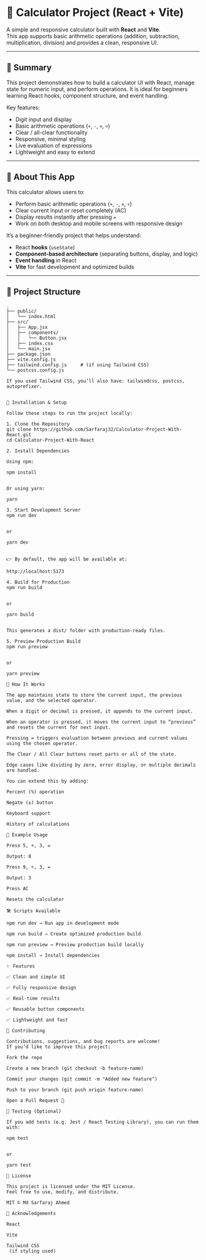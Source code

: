 # 📱 Calculator Project (React + Vite)

A simple and responsive calculator built with **React** and **Vite**.  
This app supports basic arithmetic operations (addition, subtraction, multiplication, division) and provides a clean, responsive UI.

---

## 📝 Summary

This project demonstrates how to build a calculator UI with React, manage state for numeric input, and perform operations. It is ideal for beginners learning React hooks, component structure, and event handling.

Key features:

- Digit input and display
- Basic arithmetic operations (`+`, `-`, `×`, `÷`)
- Clear / all-clear functionality
- Responsive, minimal styling
- Live evaluation of expressions
- Lightweight and easy to extend

---

## 📝 About This App

This calculator allows users to:

- Perform basic arithmetic operations (`+`, `-`, `×`, `÷`)
- Clear current input or reset completely (AC)
- Display results instantly after pressing `=`
- Work on both desktop and mobile screens with responsive design

It’s a beginner-friendly project that helps understand:

- React **hooks** (`useState`)
- **Component-based architecture** (separating buttons, display, and logic)
- **Event handling** in React
- **Vite** for fast development and optimized builds

---

## 📂 Project Structure

```text
.
├── public/
│   └── index.html
├── src/
│   ├── App.jsx
│   ├── components/
│   │   └── Button.jsx
│   ├── index.css
│   └── main.jsx
├── package.json
├── vite.config.js
├── tailwind.config.js     # (if using Tailwind CSS)
└── postcss.config.js

If you used Tailwind CSS, you’ll also have: tailwindcss, postcss, autoprefixer.


🚀 Installation & Setup

Follow these steps to run the project locally:

1. Clone the Repository
git clone https://github.com/Sarfaraj32/Calculator-Project-With-React.git
cd Calculator-Project-With-React

2. Install Dependencies

Using npm:

npm install


Or using yarn:

yarn

3. Start Development Server
npm run dev


or

yarn dev


👉 By default, the app will be available at:

http://localhost:5173

4. Build for Production
npm run build


or

yarn build


This generates a dist/ folder with production-ready files.

5. Preview Production Build
npm run preview


or

yarn preview

🧩 How It Works

The app maintains state to store the current input, the previous value, and the selected operator.

When a digit or decimal is pressed, it appends to the current input.

When an operator is pressed, it moves the current input to “previous” and resets the current for next input.

Pressing = triggers evaluation between previous and current values using the chosen operator.

The Clear / All Clear buttons reset parts or all of the state.

Edge cases like dividing by zero, error display, or multiple decimals are handled.

You can extend this by adding:

Percent (%) operation

Negate (±) button

Keyboard support

History of calculations

📖 Example Usage

Press 5, +, 3, =

Output: 8

Press 9, ÷, 3, =

Output: 3

Press AC

Resets the calculator

🛠️ Scripts Available

npm run dev → Run app in development mode

npm run build → Create optimized production build

npm run preview → Preview production build locally

npm install → Install dependencies

✨ Features

✅ Clean and simple UI

✅ Fully responsive design

✅ Real-time results

✅ Reusable button components

✅ Lightweight and fast

🙋 Contributing

Contributions, suggestions, and bug reports are welcome!
If you’d like to improve this project:

Fork the repo

Create a new branch (git checkout -b feature-name)

Commit your changes (git commit -m "Added new feature")

Push to your branch (git push origin feature-name)

Open a Pull Request 🎉

🧪 Testing (Optional)

If you add tests (e.g. Jest / React Testing Library), you can run them with:

npm test


or

yarn test

📄 License

This project is licensed under the MIT License.
Feel free to use, modify, and distribute.

MIT © Md Sarfaraj Ahmed

👏 Acknowledgements

React

Vite

Tailwind CSS
 (if styling used)
